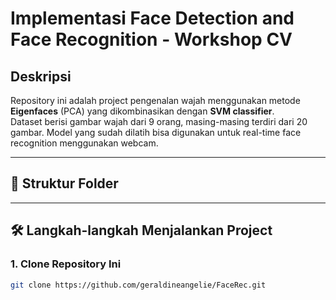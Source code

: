 # Implementasi Face Detection and Face Recognition - Workshop CV

## Deskripsi
Repository ini adalah project pengenalan wajah menggunakan metode **Eigenfaces** (PCA) yang dikombinasikan dengan **SVM classifier**.  
Dataset berisi gambar wajah dari 9 orang, masing-masing terdiri dari 20 gambar. Model yang sudah dilatih bisa digunakan untuk real-time face recognition menggunakan webcam.

---

## 📂 Struktur Folder


---

## 🛠️ Langkah-langkah Menjalankan Project

### 1. Clone Repository Ini

```bash
git clone https://github.com/geraldineangelie/FaceRec.git

